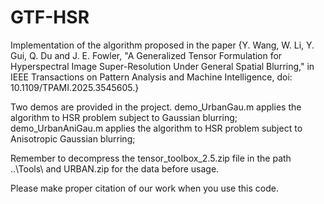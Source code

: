 # GTF-HSR

Implementation of the algorithm proposed in the paper {Y. Wang, W. Li, Y. Gui, Q. Du and J. E. Fowler, "A Generalized Tensor Formulation for Hyperspectral Image Super-Resolution Under General Spatial Blurring," in IEEE Transactions on Pattern Analysis and Machine Intelligence, doi: 10.1109/TPAMI.2025.3545605.}

Two demos are provided in the project. demo_UrbanGau.m applies the algorithm to HSR problem subject to Gaussian blurring; demo_UrbanAniGau.m applies the algorithm to HSR problem subject to Anisotropic Gaussian blurring;

Remember to decompress the tensor_toolbox_2.5.zip file in the path ..\Tools\ and URBAN.zip for the data before usage.


Please make proper citation of our work when you use this code.

